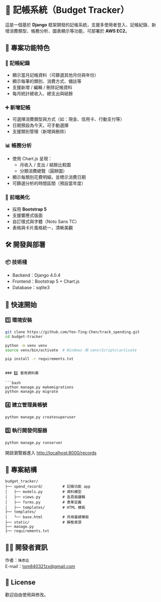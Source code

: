 
# 📒 記帳系統（Budget Tracker）

這是一個基於 **Django** 框架開發的記帳系統，支援多使用者登入、記帳紀錄、新增消費類型、帳務分析、圖表顯示等功能，可部署於 **AWS EC2**。
<!-- ，並整合 **第三方登入（Google / Facebook）** -->


## 🔧 專案功能特色

### 🧾 記帳紀錄
- 顯示當月記帳資料（可篩選其他月份與年份）
- 顯示每筆的類別、消費方式、備註等
- 支援新增 / 編輯 / 刪除記帳資料
- 每月統計總收入、總支出與結餘

### ➕ 新增記帳
- 可選擇消費類型與方式（如：現金、信用卡、行動支付等）
- 日期預設為今天，可手動選擇
- 支援類別管理（新增與刪除）

### 📊 帳務分析
- 使用 Chart.js 呈現：
  - 月收入 / 支出 / 結餘比較圖
  - 分類消費總覽（圓餅圖）
- 顯示每類別花費明細，並標示消費日期
- 可篩選分析的時間區間（預設當年度）

<!-- ### 🔐 使用者管理
- 使用 Django Allauth 整合：
  - 本地帳號（Email + 密碼）
  - Facebook / Google 第三方登入
- 每位使用者的帳務資料獨立存放 -->

### 💅 前端美化
- 採用 **Bootstrap 5**
- 支援響應式版面
- 自訂樣式與字體（Noto Sans TC）
- 表格與卡片風格統一，清晰美觀

## 🛠️ 開發與部署

### 📦 技術棧
- Backend：Django 4.0.4
- Frontend：Bootstrap 5 + Chart.js
- Database：sqlite3
<!-- - Auth：Django Allauth（Email / Google / Facebook）
- 部署：支援 AWS EC2 / Nginx / Gunicorn -->

## 🚀 快速開始

### 1️⃣ 環境安裝

```bash
git clone https://github.com/Yen-Ting-Chen/track_spending.git
cd budget-tracker

python -m venv venv
source venv/bin/activate  # Windows 用 venv\Scripts\activate

pip install -r requirements.txt
```

<!-- ### 2️⃣ 建立資料庫設定（MySQL）

請於 `settings.py` 中配置你的 MySQL 連線設定：

```python
DATABASES = {
    'default': {
        'ENGINE': 'django.db.backends.mysql',
        'NAME': 'your_db_name',
        'USER': 'your_db_user',
        'PASSWORD': 'your_password',
        'HOST': 'localhost',
        'PORT': '3306',
    }
} -->
```

### 3️⃣ 套用資料庫

```bash
python manage.py makemigrations
python manage.py migrate
```

### 4️⃣ 建立管理員帳號

```bash
python manage.py createsuperuser
```

### 5️⃣ 執行開發伺服器

```bash
python manage.py runserver
```

開啟瀏覽器進入 [http://localhost:8000/records](http://localhost:8000/records)

<!-- ## 🔑 第三方登入設定（可選）

請至 Google / Facebook 建立應用程式，並在 `.env` 或 `settings.py` 設定以下變數：

```env
SOCIAL_AUTH_GOOGLE_CLIENT_ID=
SOCIAL_AUTH_GOOGLE_SECRET=
SOCIAL_AUTH_FACEBOOK_KEY=
SOCIAL_AUTH_FACEBOOK_SECRET=
``` -->

## 📁 專案結構

```
budget_tracker/
├── spend_record/         # 記帳功能 app
│   ├── models.py         # 資料模型
│   ├── views.py          # 各頁面邏輯
│   ├── forms.py          # 表單定義
│   ├── templates/        # HTML 模板
├── templates/
│   └── base.html         # 共用基礎模板
├── static/               # 靜態資源
├── manage.py
├── requirements.txt
```

## 🧑‍💻 開發者資訊

作者：`陳彥廷`  
E-mail：tom840321zx@gmail.com

## 📄 License

歡迎自由使用與修改。
